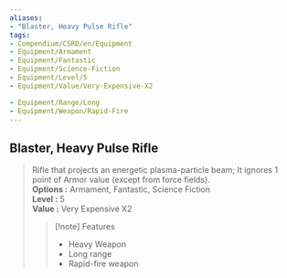 ```yaml
---
aliases:
- "Blaster, Heavy Pulse Rifle"
tags:
- Compendium/CSRD/en/Equipment
- Equipment/Armament
- Equipment/Fantastic
- Equipment/Science-Fiction
- Equipment/Level/5
- Equipment/Value/Very-Expensive-X2

- Equipment/Range/Long
- Equipment/Weapon/Rapid-Fire
---
```


  
## Blaster, Heavy Pulse Rifle  
  
>Rifle that projects an energetic plasma-particle beam; It ignores 1 point of Armor value (except from force fields).  
> **Options :** Armament, Fantastic, Science Fiction  
> **Level :** 5  
> **Value :** Very Expensive X2  
>>[!note] Features  
>> - Heavy Weapon  
>> - Long range  
>> - Rapid-fire weapon